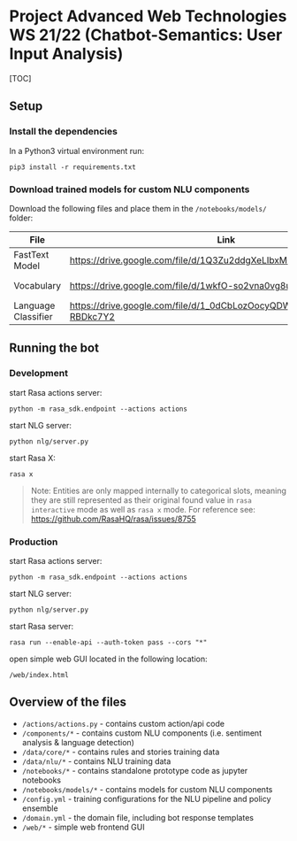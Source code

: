 # Project Advanced Web Technologies WS 21/22 (Chatbot-Semantics: User Input Analysis)

[TOC]

## Setup

### Install the dependencies

In a Python3 virtual environment run:

```
pip3 install -r requirements.txt
```

### Download trained models for custom NLU components

Download the following files and place them in the `/notebooks/models/` folder:

| File                | Link                                                              |     Size |
| ------------------- | ----------------------------------------------------------------- | -------: |
| FastText Model      | https://drive.google.com/file/d/1Q3Zu2ddgXeLIbxM0WjjgQwIsXCW5NH7s | 114.5 MB |
| Vocabulary          | https://drive.google.com/file/d/1wkfO-so2vna0vg8uASUVaZHh88g0vNfE | 397.3 MB |
| Language Classifier | https://drive.google.com/file/d/1_0dCbLozOocyQDWzZLI3WGG-RBDkc7Y2 |  20.6 MB |

## Running the bot

### Development

start Rasa actions server:

```
python -m rasa_sdk.endpoint --actions actions
```

start NLG server:

```
python nlg/server.py
```

start Rasa X:

```
rasa x
```

> Note: Entities are only mapped internally to categorical slots, meaning they are still represented as their original found value in `rasa interactive` mode as well as `rasa x` mode. For reference see: https://github.com/RasaHQ/rasa/issues/8755

### Production

start Rasa actions server:

```
python -m rasa_sdk.endpoint --actions actions
```

start NLG server:

```
python nlg/server.py
```

start Rasa server:

```
rasa run --enable-api --auth-token pass --cors "*"
```

open simple web GUI located in the following location:

```
/web/index.html
```

## Overview of the files

- `/actions/actions.py` - contains custom action/api code
- `/components/*` - contains custom NLU components (i.e. sentiment analysis & language detection)
- `/data/core/*` - contains rules and stories training data
- `/data/nlu/*` - contains NLU training data
- `/notebooks/*` - contains standalone prototype code as jupyter notebooks
- `/notebooks/models/*` - contains models for custom NLU components
- `/config.yml` - training configurations for the NLU pipeline and policy ensemble
- `/domain.yml` - the domain file, including bot response templates
- `/web/*` - simple web frontend GUI
